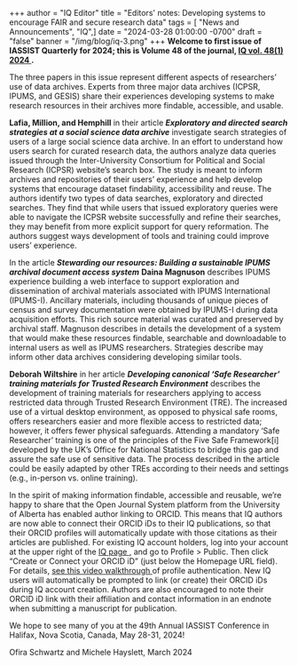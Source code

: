 +++
author = "IQ Editor"
title = "Editors' notes: Developing systems to encourage FAIR and secure research data"
tags = [ "News and Announcements", "IQ",]
date = "2024-03-28 01:00:00 -0700"
draft = "false"
banner = "/img/blog/iq-3.png"
+++
**Welcome to first issue of IASSIST Quarterly for 2024; this is Volume 48 of the journal, [IQ vol. 48(1) 2024 <span class="fas fa-external-link-alt"></span>](https://www.iassistquarterly.com/index.php/iassist/issue/view/156).**

The three papers in this issue represent different aspects of researchers’ use of data archives. Experts from three major data archives (ICPSR, IPUMS, and GESIS) share their experiences developing systems to make research resources in their archives more findable, accessible, and usable.    

**Lafia, Million, and Hemphill** in their article ***Exploratory and directed search strategies at a social science data archive*** investigate search strategies of users of a large social science data archive. In an effort to understand how users search for curated research data, the authors analyze data queries issued through the Inter-University Consortium for Political and Social Research (ICPSR) website’s search box. The study is meant to inform archives and repositories of their users’ experience and help develop systems that encourage dataset findability, accessibility and reuse. The authors identify two types of data searches, exploratory and directed searches. They find that while users that issued exploratory queries were able to navigate the ICPSR website successfully and refine their searches, they may benefit from more explicit support for query reformation. The authors suggest ways development of tools and training could improve users’ experience.  

In the article ***Stewarding our resources: Building a sustainable IPUMS archival document access system*** **Daina Magnuson** describes IPUMS experience building a web interface to support exploration and dissemination of archival materials associated with IPUMS International (IPUMS-I). Ancillary materials, including thousands of unique pieces of census and survey documentation were obtained by IPUMS-I during data acquisition efforts. This rich source material was curated and preserved by archival staff. Magnuson describes in details the development of a system that would make these resources findable, searchable and downloadable to internal users as well as IPUMS researchers. Strategies describe may inform other data archives considering developing similar tools.

**Deborah Wiltshire** in her article ***Developing canonical ‘Safe Researcher’ training materials for Trusted Research Environment*** describes the development of training materials for researchers applying to access restricted data through Trusted Research Environment (TRE). The increased use of a virtual desktop environment, as opposed to physical safe rooms, offers researchers easier and more flexible access to restricted data; however, it offers fewer physical safeguards. Attending a mandatory ‘Safe Researcher’ training is one of the principles of the Five Safe Framework[i] developed by the UK’s Office for National Statistics to bridge this gap and assure the safe use of sensitive data. The process described in the article could be easily adapted by other TREs according to their needs and settings (e.g., in-person vs. online training).

In the spirit of making information findable, accessible and reusable, we’re happy to share that the Open Journal System platform from the University of Alberta has enabled author linking to ORCID. This means that IQ authors are now able to connect their ORCID iDs to their IQ publications, so that their ORCID profiles will automatically update with those citations as their articles are published. For existing IQ account holders, log into your account at the upper right of the [IQ page <span class="fas fa-external-link-alt"></span>](https://iassistquarterly.com/index.php/iassist), and go to Profile > Public. Then click “Create or Connect your ORCID iD” (just below the Homepage URL field). For details, [see this video walkthrough <span class="fas fa-external-link-alt"></span>](https://vimeo.com/374415404) of profile authentication. New IQ users will automatically be prompted to link (or create) their ORCID iDs during IQ account creation. Authors are also encouraged to note their ORCID iD link with their affiliation and contact information in an endnote when submitting a manuscript for publication.

We hope to see many of you at the 49th Annual IASSIST Conference in Halifax, Nova Scotia, Canada, May 28-31, 2024!

Ofira Schwartz and Michele Hayslett, March 2024